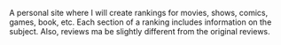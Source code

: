 A personal site where I will create rankings for movies, shows, comics, games, book, etc. Each section of a ranking includes information on the subject.
Also, reviews ma be slightly different from the original reviews.